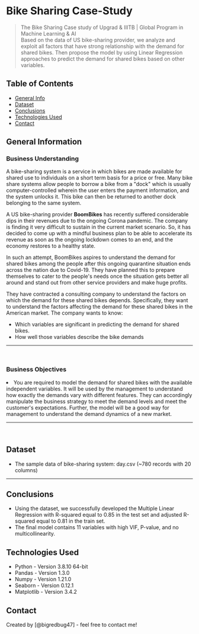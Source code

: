 # Bike Sharing Case-Study
>The Bike Sharing Case study of Upgrad &amp; IIITB | Global Program in Machine Learning &amp; AI <br>
> Based on the data of US bike-sharing provider, we analyze and exploit all factors that have strong relationship with the demand for shared bikes. Then propose the model by using Linear Regression approaches to predict the demand for shared bikes based on other variables.


## Table of Contents
* [General Info](#general-information)
* [Dataset](#datasDet)
* [Conclusions](#conclusions)
* [Technologies Used](#technologies-used)
* [Contact](#contact)

## General Information

### <b>Business Understanding</b>

<p>A bike-sharing system is a service in which bikes are made available for shared use to individuals on a short term basis for a price or free. Many bike share systems allow people to borrow a bike from a "dock" which is usually computer-controlled wherein the user enters the payment information, and the system unlocks it. This bike can then be returned to another dock belonging to the same system.
<br>

<p>A US bike-sharing provider <b>BoomBikes</b> has recently suffered considerable dips in their revenues due to the ongoing Corona pandemic. The company is finding it very difficult to sustain in the current market scenario. So, it has decided to come up with a mindful business plan to be able to accelerate its revenue as soon as the ongoing lockdown comes to an end, and the economy restores to a healthy state. 

<p>In such an attempt, BoomBikes aspires to understand the demand for shared bikes among the people after this ongoing quarantine situation ends across the nation due to Covid-19. They have planned this to prepare themselves to cater to the people's needs once the situation gets better all around and stand out from other service providers and make huge profits.

<p>They have contracted a consulting company to understand the factors on which the demand for these shared bikes depends. Specifically, they want to understand the factors affecting the demand for these shared bikes in the American market. The company wants to know:
<ul>
<li>Which variables are significant in predicting the demand for shared bikes.</li>
<li>How well those variables describe the bike demands</li>
</ul>

<hr>
<br>

### <b>Business Objectives</b>

<li>You are required to model the demand for shared bikes with the available independent variables. It will be used by the management to understand how exactly the demands vary with different features. They can accordingly manipulate the business strategy to meet the demand levels and meet the customer's expectations. Further, the model will be a good way for management to understand the demand dynamics of a new market. 
</li>

<hr>
<br>

## Dataset
- The sample data of bike-sharing system: day.csv (~780 records with 20 columns)

<hr>

## Conclusions
- Using the dataset, we successfully developed the Multiple Linear Regression with R-squared equal to 0.85 in the test set and adjusted R-squared equal to 0.81 in the train set. 
- The final model contains 11 variables with high VIF, P-value, and no multicollinearity.


## Technologies Used
- Python - Version 3.8.10 64-bit
- Pandas - Version 1.3.0
- Numpy - Version 1.21.0
- Seaborn - Version 0.12.1
- Matplotlib - Version 3.4.2


## Contact
Created by [@bigredbug47] - feel free to contact me!